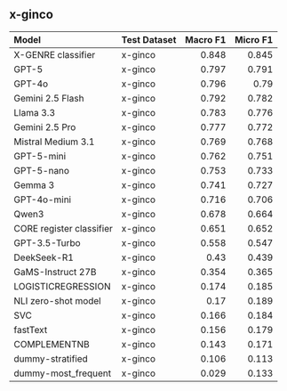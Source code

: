 ## x-ginco

| Model                    | Test Dataset   |   Macro F1 |   Micro F1 |
|:-------------------------|:---------------|-----------:|-----------:|
| X-GENRE classifier       | x-ginco        |      0.848 |      0.845 |
| GPT-5                    | x-ginco        |      0.797 |      0.791 |
| GPT-4o                   | x-ginco        |      0.796 |      0.79  |
| Gemini 2.5 Flash         | x-ginco        |      0.792 |      0.782 |
| Llama 3.3                | x-ginco        |      0.783 |      0.776 |
| Gemini 2.5 Pro           | x-ginco        |      0.777 |      0.772 |
| Mistral Medium 3.1       | x-ginco        |      0.769 |      0.768 |
| GPT-5-mini               | x-ginco        |      0.762 |      0.751 |
| GPT-5-nano               | x-ginco        |      0.753 |      0.733 |
| Gemma 3                  | x-ginco        |      0.741 |      0.727 |
| GPT-4o-mini              | x-ginco        |      0.716 |      0.706 |
| Qwen3                    | x-ginco        |      0.678 |      0.664 |
| CORE register classifier | x-ginco        |      0.651 |      0.652 |
| GPT-3.5-Turbo            | x-ginco        |      0.558 |      0.547 |
| DeekSeek-R1              | x-ginco        |      0.43  |      0.439 |
| GaMS-Instruct 27B        | x-ginco        |      0.354 |      0.365 |
| LOGISTICREGRESSION       | x-ginco        |      0.174 |      0.185 |
| NLI zero-shot model      | x-ginco        |      0.17  |      0.189 |
| SVC                      | x-ginco        |      0.166 |      0.184 |
| fastText                 | x-ginco        |      0.156 |      0.179 |
| COMPLEMENTNB             | x-ginco        |      0.143 |      0.171 |
| dummy-stratified         | x-ginco        |      0.106 |      0.113 |
| dummy-most_frequent      | x-ginco        |      0.029 |      0.133 |